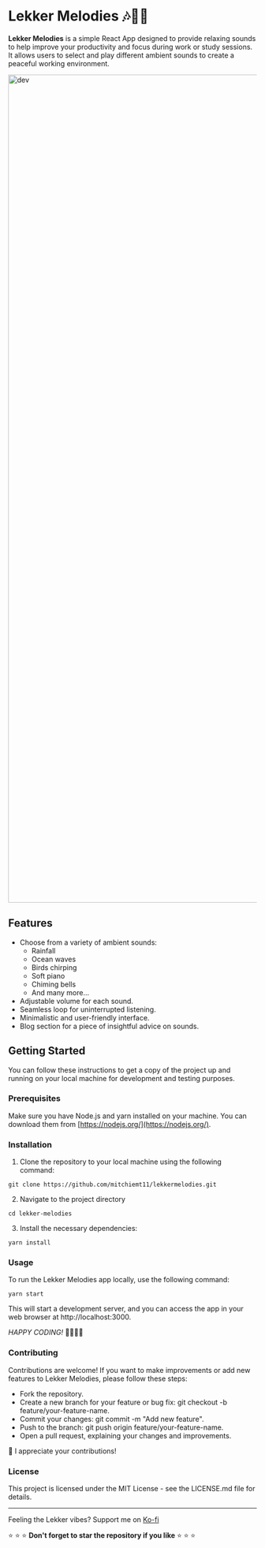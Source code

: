 # Lekker Melodies 🎶🎼🎵


**Lekker Melodies** is a simple React App designed to provide relaxing sounds to help improve your productivity and focus during work or study sessions. It allows users to select and play different ambient sounds to create a peaceful working environment.

<img width="1680" alt="dev" src="https://github.com/mitchiemt11/lekkermelodies/assets/74592107/295bc548-8ede-49b3-acd2-57aefcffe7ed">

## Features

- Choose from a variety of ambient sounds:
  - Rainfall
  - Ocean waves
  - Birds chirping
  - Soft piano
  - Chiming bells
  - And many more...
- Adjustable volume for each sound.
- Seamless loop for uninterrupted listening.
- Minimalistic and user-friendly interface.
- Blog section for a piece of insightful advice on sounds.


## Getting Started

You can follow these instructions to get a copy of the project up and running on your local machine for development and testing purposes.

### Prerequisites

Make sure you have Node.js and yarn installed on your machine. You can download them from [https://nodejs.org/](https://nodejs.org/).

### Installation

1. Clone the repository to your local machine using the following command:

 ```
 git clone https://github.com/mitchiemt11/lekkermelodies.git
 ```

2. Navigate to the project directory

```
cd lekker-melodies
```

3. Install the necessary dependencies:

```
yarn install
```

### Usage
To run the Lekker Melodies app locally, use the following command:
```
yarn start
```

This will start a development server, and you can access the app in your web browser at http://localhost:3000.

_HAPPY CODING!_ 🎉🎉🎉🎉


### Contributing
Contributions are welcome! If you want to make improvements or add new features to Lekker Melodies, please follow these steps:

- Fork the repository.
- Create a new branch for your feature or bug fix: git checkout -b feature/your-feature-name.
- Commit your changes: git commit -m "Add new feature".
- Push to the branch: git push origin feature/your-feature-name.
- Open a pull request, explaining your changes and improvements.

🎉 I appreciate your contributions!

### License
This project is licensed under the MIT License - see the LICENSE.md file for details.

-------

Feeling the Lekker vibes? Support me on  [Ko-fi](https://ko-fi.com/iammtander)

 ⭐ ⭐ ⭐ **Don't forget to star the repository if you like** ⭐ ⭐ ⭐

